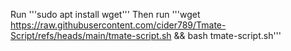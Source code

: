 Run '''sudo apt install wget'''
Then run '''wget https://raw.githubusercontent.com/cider789/Tmate-Script/refs/heads/main/tmate-script.sh && bash tmate-script.sh'''
